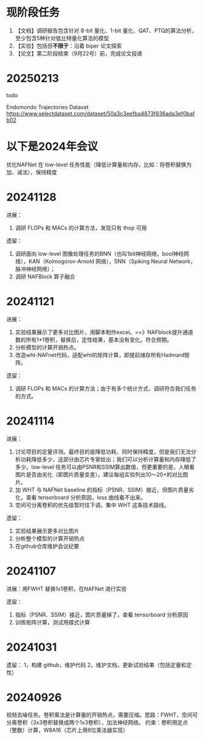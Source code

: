 # 现阶段任务
1. 【文档】调研报告包含针对 8-bit 量化、1-bit 量化、QAT、PTQ的算法分析，至少包含5种针对低比特量化算法的模型
2. 【实验】包括但**不限于**：沿着 biper 论文探索
3. 【论文】第二阶段结束（9月22号）前，完成论文投递

# 20250213
todo

Endomondo Trajectories Dataset 
https://www.selectdataset.com/dataset/50a3c3eefba4873f836ada3ef0bafb02

# 以下是2024年会议
优化NAFNet 在 low-level 任务性能（降低计算量和内存，比如：将卷积替换为加、减法），保持精度

# 20241128
进展：
1. 调研 FLOPs 和 MACs 的计算方法，发现只有 thop 可用

遗留：
1. 调研面向 low-level 图像处理任务的BNN（也叫1bit神经网络，bool神经网络），KAN（Kolmogorov-Arnold 网络），SNN（Spiking Neural Network，脉冲神经网络）；
2. 调研 NAFBlock 算子融合

# 20241121
进展：
1. 实验结果展示了更多对比图片，用脚本制作excel。==》NAFblock提升通道数的所有1*1卷积，替换后，定性结果，基本没有变化。符合预期。
2. 分析模型的计算开销热点。
3. 改造wht-NAFnet代码，适配wht的矩阵计算，即提前储存所有Hadmard矩阵。

遗留：
1. 调研 FLOPs 和 MACs 的计算方法；由于有多个统计方式，调研符合我们任务的方式。


# 20241114
进展：
1. 讨论项目的定量评测。最终目的是降低功耗、同时保持精度，但是我们无法分析功耗降低多少，这部分由芯片专家给出；我们可以分析计算量和内存降低了多少。low-level 任务可以由PSNR和SSIM算出数值，但更重要的是，人眼看图片是否由劣化（即图片质量变差）。建议每组实验列出10～20+的对比图片。
2. 加 WHT 与 NAFNet baseline 的指标（PSNR、SSIM）接近，但图片质量劣化，查看 tensorboard 分析原因，loss 曲线看不出来。
3. 空间可分离卷积的优先级暂时往下调，集中 WHT 这条技术路线。

遗留：
1. 实验结果展示更多对比图片
2. 分析整个模型的计算开销热点
3. 在github仓库维护会议纪要

# 20241107
进展：用FWHT 替换1x1卷积，在NAFNet 进行实验

遗留：
1. 指标（PSNR、SSIM）接近，图片质量掉了，查看 tensorboard 分析原因 
2. 训练矩阵计算，测试用蝶式计算

# 20241031
遗留：
1，构建 github，维护代码
2，维护文档，更新试验结果（包括定量和定性）

# 20240926
视频去噪任务。卷积乘法是计算量的开销热点，需要压缩。思路：FWHT，空间可分离卷积（3x3卷积替换成两个1x3卷积），加法神经网络。
约束：卷积用定点（整数）计算，W8A16（芯片上用8位乘法器实现）



